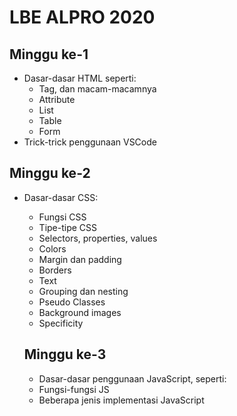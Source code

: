 # LBE ALPRO 2020 #
## Minggu ke-1 ##
* Dasar-dasar HTML seperti:<br/>
  + Tag, dan macam-macamnya
  + Attribute 
  + List
  + Table
  + Form
 * Trick-trick penggunaan VSCode
 
 ## Minggu ke-2 ##
 * Dasar-dasar CSS:<br/>
    + Fungsi CSS
    + Tipe-tipe CSS
    + Selectors, properties, values
    + Colors
    + Margin dan padding
    + Borders
    + Text
    + Grouping dan nesting
    + Pseudo Classes
    + Background images
    + Specificity
    
    ## Minggu ke-3 ##
    * Dasar-dasar penggunaan JavaScript, seperti: <br/>
    + Fungsi-fungsi JS
    + Beberapa jenis implementasi JavaScript
